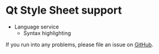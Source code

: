 # Qt Style Sheet support

- Language service
  - Syntax highlighting

If you run into any problems, please file an issue on [GitHub](https://github.com/sleutho/qss).
